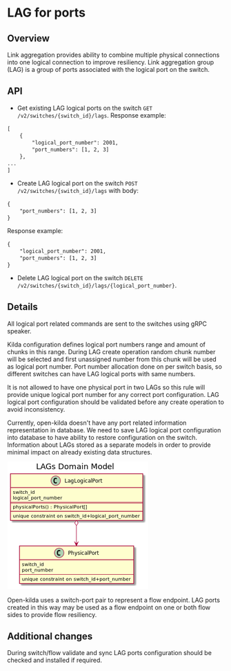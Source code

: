 # LAG for ports

## Overview

Link aggregation provides ability to combine multiple physical connections into one logical connection to improve resiliency. Link aggregation group (LAG) is a group of ports associated with the logical port on the switch.

## API

* Get existing LAG logical ports on the switch `GET /v2/switches/{switch_id}/lags`. Response example:
~~~
[ 
    {
        "logical_port_number": 2001,
        "port_numbers": [1, 2, 3]
    },
...
]
~~~

* Create LAG logical port on the switch `POST /v2/switches/{switch_id}/lags` with body:
~~~
{
    "port_numbers": [1, 2, 3]
}
~~~
Response example:
~~~
{
    "logical_port_number": 2001,
    "port_numbers": [1, 2, 3]
}
~~~

* Delete LAG logical port on the switch `DELETE /v2/switches/{switch_id}/lags/{logical_port_number}`.


## Details
All logical port related commands are sent to the switches using gRPC speaker.

Kilda configuration defines logical port numbers range and amount of chunks in this range. During LAG create operation
random chunk number will be selected and first unassigned number from this chunk will be used as logical port number.
Port number allocation done on per switch basis, so different switches can have LAG logical ports with same numbers. 

It is not allowed to have one physical port in two LAGs so this rule will provide unique logical port number for any 
correct port configuration. LAG logical port configuration should be validated before any create operation to avoid 
inconsistency. 

Currently, open-kilda doesn't have any port related information representation in database. We need to save LAG logical port configuration into database to have ability to restore configuration on the switch. Information about LAGs stored as a separate models in order to provide minimal impact on already existing data structures.

![domain-model](./domain-model.png)

Open-kilda uses a switch-port pair to represent a flow endpoint. LAG ports created in this way may be used as a flow endpoint on one or both flow sides to provide flow resiliency.

## Additional changes

During switch/flow validate and sync LAG ports configuration should be checked and installed if required. 

